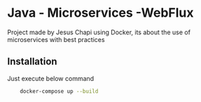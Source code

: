 
# Java - Microservices -WebFlux

Project made by Jesus Chapi using Docker, its about the use of microservices with best practices


## Installation

Just execute below command

```bash
    docker-compose up --build
```
    